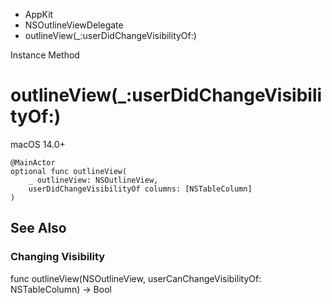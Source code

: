

- AppKit
- NSOutlineViewDelegate
-  outlineView(\_:userDidChangeVisibilityOf:) 

Instance Method

# outlineView(\_:userDidChangeVisibilityOf:)

macOS 14.0+

``` source
@MainActor
optional func outlineView(
    _ outlineView: NSOutlineView,
    userDidChangeVisibilityOf columns: [NSTableColumn]
)
```

## See Also

### Changing Visibility

func outlineView(NSOutlineView, userCanChangeVisibilityOf: NSTableColumn) -> Bool

